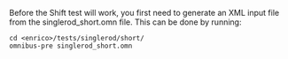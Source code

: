 Before the Shift test will work, you first need to generate an XML input file
from the singlerod_short.omn file. This can be done by running:

    cd <enrico>/tests/singlerod/short/
    omnibus-pre singlerod_short.omn
